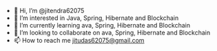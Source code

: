 - 👋 Hi, I’m @jitendra62075
- 👀 I’m interested in Java, Spring, Hibernate and Blockchain
- 🌱 I’m currently learning ava, Spring, Hibernate and Blockchain
- 💞️ I’m looking to collaborate on ava, Spring, Hibernate and Blockchain
- 📫 How to reach me jitudas62075@gmail.com

<!---
jitendra62075/jitendra62075 is a ✨ special ✨ repository because its `README.md` (this file) appears on your GitHub profile.
You can click the Preview link to take a look at your changes.
--->
